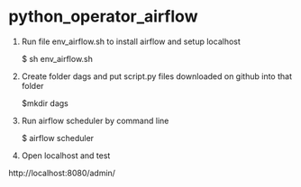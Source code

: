 # python_operator_airflow
1. Run file env_airflow.sh to install airflow and setup localhost
	
	
	
	$ sh env_airflow.sh

2. Create folder dags and put script.py files downloaded on github into that folder
	
	
	
	$mkdir dags 

3. Run airflow scheduler by command line
	
	
	$ airflow scheduler
 

4. Open localhost and test

http://localhost:8080/admin/
 
 


